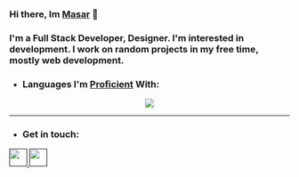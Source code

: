 ### Hi there, Im [Masar]() 👋

### I'm a Full Stack Developer, Designer. I'm interested in development. I work on random projects in my free time, mostly web development.


- ### Languages I'm [Proficient]() With:
<p align="center">
  <a href="https://skillicons.dev">
    <img src="https://skillicons.dev/icons?i=css,bots,firebase,html,js,mongodb,nextjs,nodejs,react,tailwind,ts" />
  </a>
</p>

---

- ### Get in touch:   
<a href="">
  <img height="32" width="32" src="https://cdn.jsdelivr.net/npm/simple-icons@v6/icons/linkedin.svg" />
</a>
<a href="">
  <img height="32" width="32" src="https://cdn.jsdelivr.net/npm/simple-icons@v6/icons/discord.svg" />
</a> 
